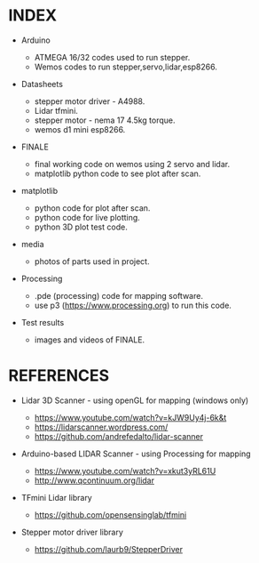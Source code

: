 # INDEX

* Arduino

	* ATMEGA 16/32  codes used to run stepper.
	* Wemos codes to run stepper,servo,lidar,esp8266.
	
* Datasheets
	* stepper motor driver - A4988.	
	* Lidar tfmini.
	* stepper motor - nema 17 4.5kg torque.
	* wemos d1 mini esp8266.

* FINALE
	* final working code on wemos using 2 servo and lidar.
	* matplotlib python code to see plot after scan.

* matplotlib
	* python code for plot after scan.
	* python code for live plotting.
	* python 3D plot test code.

* media
	* photos of parts used in project.
	
* Processing
	* .pde (processing) code for mapping software.
	* use p3 (https://www.processing.org) to run this code.

* Test results
	* images and videos of FINALE. 
	
# REFERENCES

* Lidar 3D Scanner - using openGL for mapping (windows only)
	* https://www.youtube.com/watch?v=kJW9Uy4j-6k&t
	* https://lidarscanner.wordpress.com/
	* https://github.com/andrefedalto/lidar-scanner
	
* Arduino-based LIDAR Scanner - using Processing for mapping
	* https://www.youtube.com/watch?v=xkut3yRL61U
	* http://www.qcontinuum.org/lidar
	
* TFmini Lidar library
	* https://github.com/opensensinglab/tfmini
	
* Stepper motor driver library
	* https://github.com/laurb9/StepperDriver
